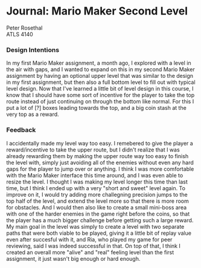 # Journal: Mario Maker Second Level
Peter Rosethal  
ATLS 4140
### Design Intentions
In my first Mario Maker assignment, a month ago, I explored with a level in the air with gaps, and I wanted to expand on this in my second Mario Maker assignment by having an optional upper level that was similar to the design in my first assignment, but then also a full bottom level to fill out with typical level design. Now that I've learned a little bit of level design in this course, I know that I should have some sort of incentive for the player to take the top route instead of just continuing on through the bottom like normal. For this I put a lot of \[?\] boxes leading towards the top, and a big coin stash at the very top as a reward.
### Feedback
I accidentally made my level way too easy. I remebered to give the player a reward/incentive to take the upper route, but I didn't realize that I was already rewarding them by making the upper route way too easy to finish the level with, simply just avoiding all of the enemies without even any hard gaps for the player to jump over or anything. I think I was more comfortable with the Mario Maker interface this time around, and I was even able to resize the level. I thought I was making my level longer this time than last time, but I think I ended up with a very "short and sweet" level again. To improve on it, I would try adding more challegning precision jumps to the top half of the level, and extend the level more so that there is more room for obstacles. And I would then also like to create a small mini-boss area with one of the harder enemies in the game right before the coins, so that the player has a much bigger challenge before getting such a large reward. My main goal in the level was simply to create a level with two separate paths that were both viable to be played, giving it a little bit of replay value even after succesful with it, and Ria, who played my game for peer reviewing, said I was indeed successful in that. On top of that, I think I created an overall more "alive" and "real" feeling level than the first assignment, it just wasn't big enough or hard enough.
